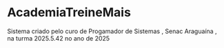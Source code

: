 # AcademiaTreineMais
Sistema criado pelo curo de Progamador de Sistemas , Senac  Araguaína , na turma 2025.5.42 no ano de 2025

